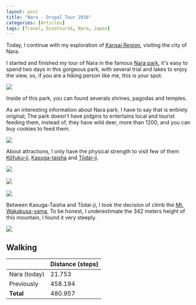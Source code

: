 ```yaml
---
layout: post
title: "Nara - Drupal Tour 2016"
categories: [Articles]
tags: [Travel, Enzotour16, Nara, Japan]
---
```

Today, I continue with my exploration of [Kansai Region](https://en.wikipedia.org/wiki/Kansai_region), visiting the city of Nara.

I started and finished my tour of Nara in the famous [Nara park](https://en.wikipedia.org/wiki/Nara_Park), it's easy to spend two days in this gorgeous park,  with several trial and lakes to enjoy the view, so, if you are a hiking person like me, this is your spot.

<img style="margin-right: 20px;" src="{{site.url }}/assets/img/nara-park-1.jpg"/>

Inside of this park, you can found severals shrines, pagodas and temples.

As an interesting information about Nara park, I have to say that is entirely original; The park doesn't have pidgins to entertains local and tourist feeding them, instead of, they have wild deer, more than 1200, and you can buy cookies to feed them.

<img style="margin-right: 20px;" src="{{site.url }}/assets/img/nara-deers.jpg"/>

About attractions, I only have the physical strength to visit few of them [Kōfuku-ji](https://en.wikipedia.org/wiki/K%C5%8Dfuku-ji),  [Kasuga-taisha](https://en.wikipedia.org/wiki/Kasuga-taisha) and [Tōdai-ji](https://en.wikipedia.org/wiki/T%C5%8Ddai-ji).

<img style="margin-right: 20px;" src="{{site.url }}/assets/img/nara-kofuku-ji.jpg"/>
<br/><br/>
<img style="margin-right: 20px;" src="{{site.url }}/assets/img/kasuga-taisha.jpg"/>
<br/><br/>
<img style="margin-right: 20px;" src="{{site.url }}/assets/img/tadai-ji.jpg"/>

Between Kasuga-Taisha and Tōdai-ji, I took the decision of climb the [Mt.  Wakakusa-yama](https://en.wikipedia.org/wiki/Mount_Wakakusa),  To be honest, I underestimate the 342 meters height of this mountain, I found it very steeply.

<img style="margin-right: 20px;" src="{{site.url }}/assets/img/mount_wakakusa.jpg"/>

## Walking
|  | Distance (steps) |
|---|---|
| Nara (today) |  21.753 |
| Previously  | 458.194 |
| **Total**  | 480.957 | 